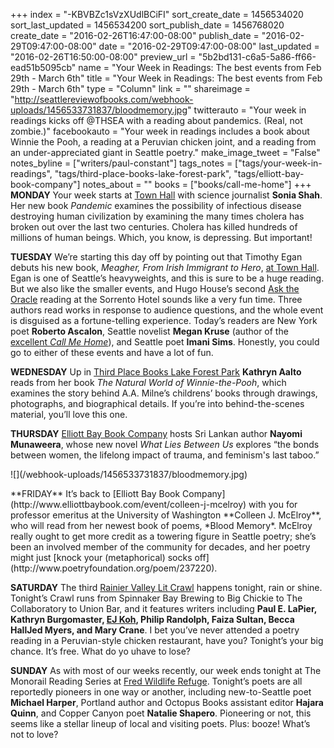 +++
index = "-KBVBZc1sVzXUdlBCiFI"
sort_create_date = 1456534020
sort_last_updated = 1456534200
sort_publish_date = 1456768020
create_date = "2016-02-26T16:47:00-08:00"
publish_date = "2016-02-29T09:47:00-08:00"
date = "2016-02-29T09:47:00-08:00"
last_updated = "2016-02-26T16:50:00-08:00"
preview_url = "5b2bd131-c6a5-5a86-ff66-ead51b5095cb"
name = "Your Week in Readings: The best events from Feb 29th - March 6th"
title = "Your Week in Readings: The best events from Feb 29th - March 6th"
type = "Column"
link = ""
shareimage = "http://seattlereviewofbooks.com/webhook-uploads/1456533731837/bloodmemory.jpg"
twitterauto = "Your week in readings kicks off @THSEA with a reading about pandemics. (Real, not zombie.)"
facebookauto = "Your week in readings includes a book about Winnie the Pooh, a reading at a Peruvian chicken joint, and a reading from an under-appreciated giant in Seattle poetry."
make_image_tweet = "False"
notes_byline = ["writers/paul-constant"]
tags_notes = ["tags/your-week-in-readings", "tags/third-place-books-lake-forest-park", "tags/elliott-bay-book-company"]
notes_about = ""
books = ["books/call-me-home"]
+++
**MONDAY** Your week starts at [Town Hall](http://www2.bookstore.washington.edu/_events/events_cal.taf?evmonth=02&evyear=2016&eventid=2015121110254900&pre=20160221&pst=20160229) with science journalist **Sonia Shah**. Her new book *Pandemic* examines the possibility of infectious disease destroying human civilization by examining the many times cholera has broken out over the last two centuries. Cholera has killed hundreds of millions of human beings. Which, you know, is depressing. But important!

**TUESDAY**  We’re starting this day off by pointing out that Timothy Egan debuts his new book, *Meagher, From Irish Immigrant to Hero*, [at Town Hall](https://townhallseattle.org/event/timothy-egan-2/). Egan is one of Seattle’s heavyweights, and this is sure to be a huge reading. But we also like the smaller events, and Hugo House’s second [Ask the Oracle](https://www.facebook.com/events/172118549825910/) reading at the Sorrento Hotel sounds like a very fun time. Three authors read works in response to audience questions, and the whole event is disguised as a fortune-telling experience. Today’s readers are New York poet **Roberto Ascalon**, Seattle novelist **Megan Kruse** (author of the [excellent *Call Me Home*](http://seattlereviewofbooks.com/reviews/tolstoys-unhappy-family-moves-to-the-northwest/)), and Seattle poet **Imani Sims**. Honestly, you could go to either of these events and have a lot of fun.

**WEDNESDAY** Up in [Third Place Books Lake Forest Park](http://www.thirdplacebooks.com/event/kathryn-aalto-natural-world-winnie-pooh-walk-through-forest-inspired-hundred-acre-wood)  **Kathryn Aalto** reads from her book *The Natural World of Winnie-the-Pooh*, which examines the story behind A.A. Milne’s childrens’ books through drawings, photographs, and biographical details. If you’re into behind-the-scenes material, you’ll love this one.

**THURSDAY** [Elliott Bay Book Company](https://www.facebook.com/events/1741557519409192/)  hosts Sri Lankan author **Nayomi Munaweera**, whose new novel *What Lies Between Us* explores “the bonds between women, the lifelong impact of trauma, and feminism's last taboo.” 

<p class="image-left">![](/webhook-uploads/1456533731837/bloodmemory.jpg)</p>**FRIDAY** It’s back to [Elliott Bay Book Company](http://www.elliottbaybook.com/event/colleen-j-mcelroy) with you for professor emeritus at the University of Washington **Colleen J. McElroy**, who will read from her newest book of poems, *Blood Memory*. McElroy really ought to get more credit as a towering figure in Seattle poetry; she’s been an involved member of the community for decades, and her poetry might just [knock your (metaphorical) socks off](http://www.poetryfoundation.org/poem/237220).

**SATURDAY** The third [Rainier Valley Lit Crawl](https://www.facebook.com/events/230258920644420/) happens tonight, rain or shine. Tonight’s Crawl runs from Spinnaker Bay Brewing to Big Chickie to The Collaboratory to Union Bar, and it features writers including **Paul E. LaPier, Kathryn Burgomaster, [EJ Koh](http://seattlereviewofbooks.com/notes/2015/10/06/korean-war/), Philip Randolph, Faiza Sultan, Becca HallJed Myers, and Mary Crane**. I bet you’ve never attended a poetry reading in a Peruvian-style chicken restaurant, have you? Tonight’s your big chance. It’s free. What do yo uhave to lose?

**SUNDAY** As with most of our weeks recently, our week ends tonight at The Monorail Reading Series at [Fred Wildlife Refuge](https://www.facebook.com/events/1670245093227275/). Tonight’s poets are all reportedly pioneers in one way or another, including new-to-Seattle poet **Michael Harper**, Portland author and Octopus Books assistant editor **Hajara Quinn**, and Copper Canyon poet **Natalie Shapero**.  Pioneering or not, this seems like a stellar lineup of local and visiting poets. Plus: booze! What’s not to love?